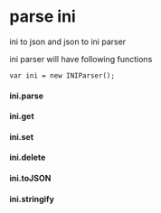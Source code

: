 # parse ini
ini to json and json to ini parser

ini parser will have following functions

```
var ini = new INIParser();

```
#### ini.parse

#### ini.get

#### ini.set

#### ini.delete

#### ini.toJSON

#### ini.stringify


